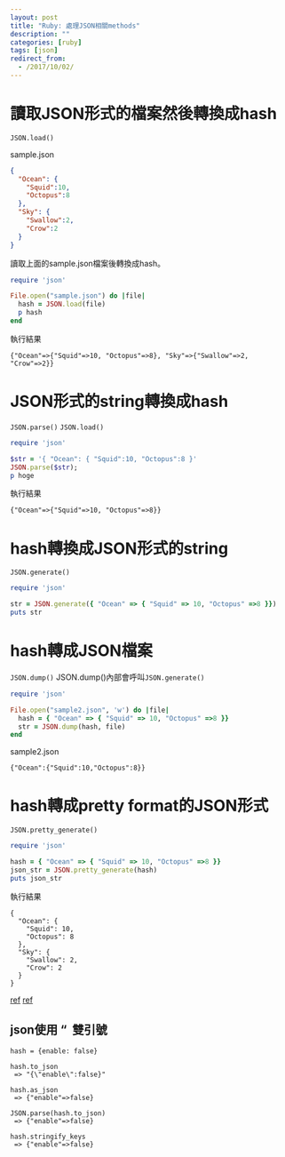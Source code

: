 ```yaml
---
layout: post
title: "Ruby: 處理JSON相關methods"
description: ""
categories: [ruby]
tags: [json]
redirect_from:
  - /2017/10/02/
---
```


# 讀取JSON形式的檔案然後轉換成hash
`JSON.load()`

sample.json
~~~ json
{
  "Ocean": {
    "Squid":10,
    "Octopus":8
  },
  "Sky": {
    "Swallow":2,
    "Crow":2
  }
}
~~~

讀取上面的sample.json檔案後轉換成hash。
~~~ ruby
require 'json'

File.open("sample.json") do |file|
  hash = JSON.load(file)
  p hash
end
~~~

執行結果
~~~
{"Ocean"=>{"Squid"=>10, "Octopus"=>8}, "Sky"=>{"Swallow"=>2, "Crow"=>2}}
~~~

# JSON形式的string轉換成hash
`JSON.parse()`
`JSON.load()`

~~~ ruby
require 'json'

$str = '{ "Ocean": { "Squid":10, "Octopus":8 }'
JSON.parse($str);
p hoge
~~~

執行結果
~~~
{"Ocean"=>{"Squid"=>10, "Octopus"=>8}}
~~~

# hash轉換成JSON形式的string
`JSON.generate()`

~~~ ruby
require 'json'

str = JSON.generate({ "Ocean" => { "Squid" => 10, "Octopus" =>8 }})
puts str
~~~

# hash轉成JSON檔案
`JSON.dump()`
JSON.dump()內部會呼叫`JSON.generate()`

~~~ ruby
require 'json'

File.open("sample2.json", 'w') do |file|
  hash = { "Ocean" => { "Squid" => 10, "Octopus" =>8 }}
  str = JSON.dump(hash, file)
end
~~~

sample2.json
~~~
{"Ocean":{"Squid":10,"Octopus":8}}
~~~

# hash轉成pretty format的JSON形式
`JSON.pretty_generate()`

~~~ ruby
require 'json'

hash = { "Ocean" => { "Squid" => 10, "Octopus" =>8 }}
json_str = JSON.pretty_generate(hash)
puts json_str
~~~

執行結果
~~~
{
  "Ocean": {
    "Squid": 10,
    "Octopus": 8
  },
  "Sky": {
    "Swallow": 2,
    "Crow": 2
  }
}
~~~

[ref](http://uxmilk.jp/13387)
[ref](http://www.sejuku.net/blog/16196)


## json使用 “  雙引號
~~~
hash = {enable: false}

hash.to_json
 => "{\"enable\":false}"

hash.as_json
 => {"enable"=>false}

JSON.parse(hash.to_json)
 => {"enable"=>false}

hash.stringify_keys
 => {"enable"=>false}

~~~
